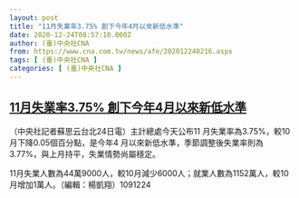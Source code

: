 ```yaml
---
layout: post
title: "11月失業率3.75% 創下今年4月以來新低水準"
date: 2020-12-24T08:57:10.000Z
author: (臺)中央社CNA
from: https://www.cna.com.tw/news/afe/202012240216.aspx
tags: [ (臺)中央社CNA ]
categories: [ (臺)中央社CNA ]
---
```

<!--1608800230000-->
[11月失業率3.75% 創下今年4月以來新低水準](https://www.cna.com.tw/news/afe/202012240216.aspx)
------

<div>
<div></div><div class="paragraph"><p>（中央社記者蘇思云台北24日電）主計總處今天公布11 月失業率為3.75%，較10月下降0.05個百分點，是今年4 月以來新低水準，季節調整後失業率則為3.77%，與上月持平，失業情勢尚屬穩定。</p><p>11月失業人數為44萬9000人，較10月減少6000人；就業人數為1152萬人，較10月增加1萬人。（編輯：楊凱翔）1091224</p></div>
</div>
